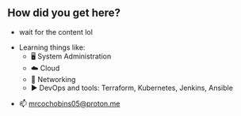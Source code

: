 ## How did you get here?

- wait for the content lol 
* Learning things like:
  - 🖥️ System Administration
  - ☁️ Cloud
  - 📶 Networking
  - ▶️ DevOps and tools: Terraform, Kubernetes, Jenkins, Ansible
- 📫 mrcochobins05@proton.me
